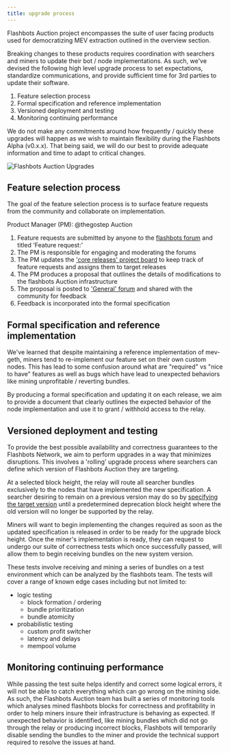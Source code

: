 ```yaml
---
title: upgrade process
---
```


Flashbots Auction project encompasses the suite of user facing products used for democratizing MEV extraction outlined in the overview section.

Breaking changes to these products requires coordination with searchers and miners to update their bot / node implementations. As such, we've devised the following high level upgrade process to set expectations, standardize communications, and provide sufficient time for 3rd parties to update their software.

1. Feature selection process
2. Formal specification and reference implementation
3. Versioned deployment and testing
4. Monitoring continuing performance

We do not make any commitments around how frequently / quickly these upgrades will happen as we wish to maintain flexibility during the Flashbots Alpha (v0.x.x). That being said, we will do our best to provide adequate information and time to adapt to critical changes.

![Flashbots Auction Upgrades](/img/gant-chart-upgrade.png)

## Feature selection process
The goal of the feature selection process is to surface feature requests from the community and collaborate on implementation.

Product Manager (PM): @thegostep
Auction
1. Feature requests are submitted by anyone to the [flashbots forum](https://github.com/flashbots/pm/discussions) and titled 'Feature request:'
2. The PM is responsible for engaging and moderating the forums
3. The PM updates the ['core releases' project board](https://github.com/orgs/flashbots/projects/6) to keep track of feature requests and assigns them to target releases
4. The PM produces a proposal that outlines the details of modifications to the flashbots Auction infrastructure
5. The proposal is posted to ['General' forum](https://github.com/flashbots/pm/discussions/categories/general) and shared with the community for feedback
6. Feedback is incorporated into the formal specification

## Formal specification and reference implementation
We've learned that despite maintaining a reference implementation of mev-geth, miners tend to re-implement our feature set on their own custom nodes. This has lead to some confusion around what are "required" vs "nice to have" features as well as bugs which have lead to unexpected behaviors like mining unprofitable / reverting bundles.

By producing a formal specification and updating it on each release, we aim to provide a document that clearly outlines the expected behavior of the node implementation and use it to grant / withhold access to the relay.

## Versioned deployment and testing
To provide the best possible availability and correctness guarantees to the Flashbots Network, we aim to perform upgrades in a way that minimizes disruptions. This involves a 'rolling' upgrade process where searchers can define which version of Flashbots Auction they are targeting.

At a selected block height, the relay will route all searcher bundles exclusively to the nodes that have implemented the new specification. A searcher desiring to remain on a previous version may do so by [specifying the target version](https://github.com/flashbots/mev-relay-js/issues/37) until a predetermined deprecation block height where the old version will no longer be supported by the relay.

Miners will want to begin implementing the changes required as soon as the updated specification is released in order to be ready for the upgrade block height. Once the miner's implementation is ready, they can request to undergo our suite of correctness tests which once successfully passed, will allow them to begin receiving bundles on the new system version.

These tests involve receiving and mining a series of bundles on a test environment which can be analyzed by the flashbots team. The tests will cover a range of known edge cases including but not limited to:

- logic testing
    - block formation / ordering
    - bundle prioritization
    - bundle atomicity
- probabilistic testing
    - custom profit switcher
    - latency and delays
    - mempool volume

## Monitoring continuing performance

While passing the test suite helps identify and correct some logical errors, it will not be able to catch everything which can go wrong on the mining side. As such, the Flashbots Auction team has built a series of monitoring tools which analyses mined flashbots blocks for correctness and profitability in order to help miners insure their infrastructure is behaving as expected. If unexpected behavior is identified, like mining bundles which did not go through the relay or producing incorrect blocks, Flashbots will temporarily disable sending the bundles to the miner and provide the technical support required to resolve the issues at hand.
